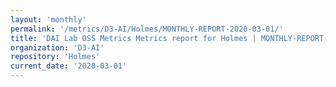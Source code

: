 ```yaml
---
layout: 'monthly'
permalink: '/metrics/D3-AI/Holmes/MONTHLY-REPORT-2020-03-01/'
title: 'DAI Lab OSS Metrics Metrics report for Holmes | MONTHLY-REPORT-2020-03-01'
organization: 'D3-AI'
repository: 'Holmes'
current_date: '2020-03-01'
---
```

